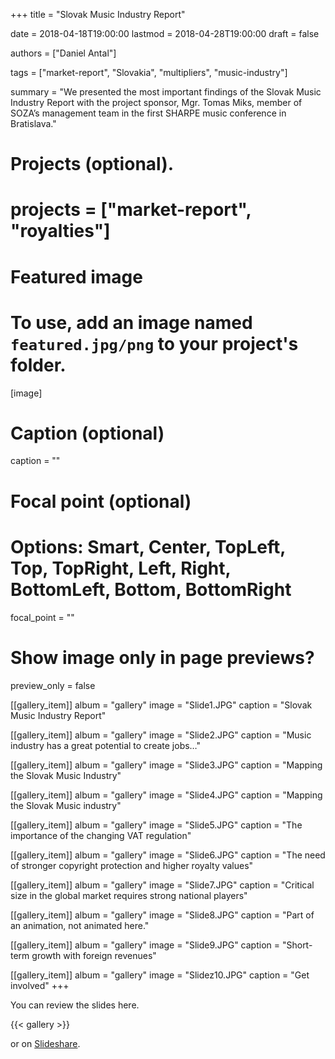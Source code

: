 +++
title = "Slovak Music Industry Report"

date = 2018-04-18T19:00:00
lastmod = 2018-04-28T19:00:00
draft = false

authors = ["Daniel Antal"]

tags = ["market-report", "Slovakia", "multipliers", "music-industry"]

summary = "We presented the most important findings of the Slovak Music Industry Report with the project sponsor, Mgr. Tomas Miks, member of SOZA’s management team in the first SHARPE music conference in Bratislava."

# Projects (optional).
# projects = ["market-report", "royalties"]

# Featured image
# To use, add an image named `featured.jpg/png` to your project's folder. 
[image]
  # Caption (optional)
  caption = ""

  # Focal point (optional)
  # Options: Smart, Center, TopLeft, Top, TopRight, Left, Right, BottomLeft, Bottom, BottomRight
  focal_point = ""

  # Show image only in page previews?
  preview_only = false



[[gallery_item]]
album = "gallery"
image = "Slide1.JPG"
caption = "Slovak Music Industry Report"

[[gallery_item]]
album = "gallery"
image = "Slide2.JPG"
caption = "Music industry has a great potential to create jobs…"

[[gallery_item]]
album = "gallery"
image = "Slide3.JPG"
caption = "Mapping the Slovak Music Industry"

[[gallery_item]]
album = "gallery"
image = "Slide4.JPG"
caption = "Mapping the Slovak Music industry"

[[gallery_item]]
album = "gallery"
image = "Slide5.JPG"
caption = "The importance of the changing VAT regulation"

[[gallery_item]]
album = "gallery"
image = "Slide6.JPG"
caption = "The need of stronger copyright protection and higher royalty values"

[[gallery_item]]
album = "gallery"
image = "Slide7.JPG"
caption = "Critical size in the global market requires strong national players"

[[gallery_item]]
album = "gallery"
image = "Slide8.JPG"
caption = "Part of an animation, not animated here."

[[gallery_item]]
album = "gallery"
image = "Slide9.JPG"
caption = "Short-term growth with foreign revenues"

[[gallery_item]]
album = "gallery"
image = "Slidez10.JPG"
caption = "Get involved"
+++


You can review the slides here.

{{< gallery >}} 

or on [Slideshare](https://www.slideshare.net/antaldaniel/spva-o-hudobnom-priemysle-na-slovensku-sharpe-2018).

